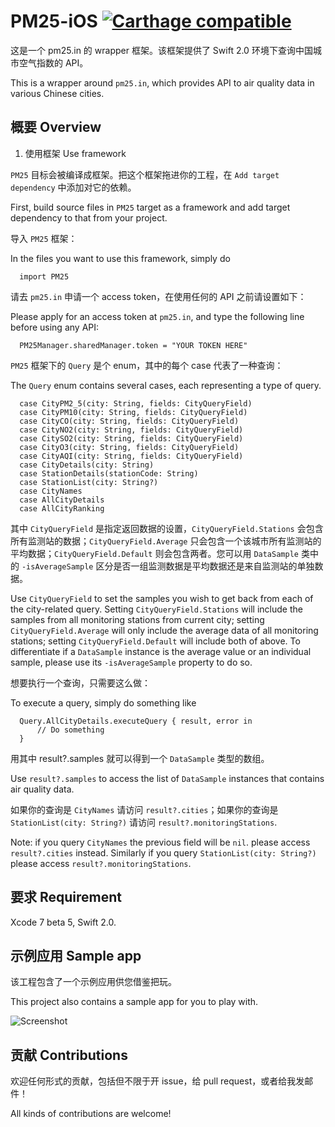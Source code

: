 # PM25-iOS [![Carthage compatible](https://img.shields.io/badge/Carthage-compatible-4BC51D.svg?style=flat)](https://github.com/Carthage/Carthage)

这是一个 pm25.in 的 wrapper 框架。该框架提供了 Swift 2.0 环境下查询中国城市空气指数的 API。

This is a wrapper around `pm25.in`, which provides API to air quality data in various Chinese cities.

## 概要 Overview

1. 使用框架 Use framework

  `PM25` 目标会被编译成框架。把这个框架拖进你的工程，在 `Add target dependency` 中添加对它的依赖。

  First, build source files in `PM25` target as a framework and add target dependency to that from your project.

  导入 `PM25` 框架：

  In the files you want to use this framework, simply do

      import PM25

  请去 `pm25.in` 申请一个 access token，在使用任何的 API 之前请设置如下：

  Please apply for an access token at `pm25.in`, and type the following line before using any API:

      PM25Manager.sharedManager.token = "YOUR TOKEN HERE"

  `PM25` 框架下的 `Query` 是个 enum，其中的每个 case 代表了一种查询：

  The `Query` enum contains several cases, each representing a type of query.

      case CityPM2_5(city: String, fields: CityQueryField)
      case CityPM10(city: String, fields: CityQueryField)
      case CityCO(city: String, fields: CityQueryField)
      case CityNO2(city: String, fields: CityQueryField)
      case CitySO2(city: String, fields: CityQueryField)
      case CityO3(city: String, fields: CityQueryField)
      case CityAQI(city: String, fields: CityQueryField)
      case CityDetails(city: String)
      case StationDetails(stationCode: String)
      case StationList(city: String?)
      case CityNames
      case AllCityDetails
      case AllCityRanking

  其中 `CityQueryField` 是指定返回数据的设置，`CityQueryField.Stations` 会包含所有监测站的数据；`CityQueryField.Average` 只会包含一个该城市所有监测站的平均数据；`CityQueryField.Default` 则会包含两者。您可以用 `DataSample` 类中的 `-isAverageSample` 区分是否一组监测数据是平均数据还是来自监测站的单独数据。

  Use `CityQueryField` to set the samples you wish to get back from each of the city-related query. Setting `CityQueryField.Stations` will include the samples from all monitoring stations from current city; setting `CityQueryField.Average` will only include the average data of all monitoring stations; setting `CityQueryField.Default` will include both of above. To differentiate if a `DataSample` instance is the average value or an individual sample, please use its `-isAverageSample` property to do so.

  想要执行一个查询，只需要这么做：

  To execute a query, simply do something like

      Query.AllCityDetails.executeQuery { result, error in
          // Do something
      }

  用其中 result?.samples 就可以得到一个 `DataSample` 类型的数组。

  Use `result?.samples` to access the list of `DataSample` instances that contains air quality data.

  如果你的查询是 `CityNames` 请访问 `result?.cities`；如果你的查询是 `StationList(city: String?)` 请访问 `result?.monitoringStations`.

  Note: if you query `CityNames` the previous field will be `nil`. please access `result?.cities` instead. Similarly if you query `StationList(city: String?)` please access `result?.monitoringStations`.

## 要求 Requirement

Xcode 7 beta 5, Swift 2.0.

## 示例应用 Sample app

该工程包含了一个示例应用供您借鉴把玩。

This project also contains a sample app for you to play with.

![Screenshot](https://raw.githubusercontent.com/DJBen/PM25-iOS/master/Images/PM25Screen.png)

## 贡献 Contributions

欢迎任何形式的贡献，包括但不限于开 issue，给 pull request，或者给我发邮件！

All kinds of contributions are welcome!
